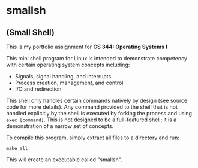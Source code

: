 # smallsh
## (Small Shell)

This is my portfolio assignment for **CS 344: Operating Systems I**

This mini shell program for Linux is intended to demonstrate competency with certain operating system concepts including:

- Signals, signal handling, and interrupts
- Process creation, management, and control
- I/O and redirection

This shell only handles certain commands natively by design (see source code for more details). Any command provided to the shell that is not handled explicitly by the shell is executed by forking the process and using `exec [command]`. This is not designed to be a full-featured shell; it is a demonstration of a narrow set of concepts.

To compile this program, simply extract all files to a directory and run:

	make all

This will create an executable called "smallsh".
